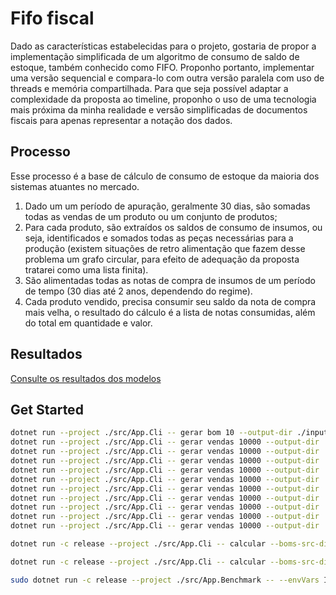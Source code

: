 # Fifo fiscal

Dado as características estabelecidas para o projeto, gostaria de propor a implementação simplificada de um algoritmo de consumo de saldo de estoque, também conhecido como FIFO. Proponho portanto, implementar uma versão sequencial e compara-lo com outra versão paralela com uso de threads e memória compartilhada. Para que seja possível adaptar a complexidade da proposta ao timeline, proponho o uso de uma tecnologia mais próxima da minha realidade e versão simplificadas de documentos fiscais para apenas representar a notação dos dados.

## Processo

Esse processo é a base de cálculo de consumo de estoque da maioria dos sistemas atuantes no mercado.

1. Dado um um período de apuração, geralmente 30 dias, são somadas todas as vendas de um produto ou um conjunto de produtos;
2. Para cada produto, são extraídos os saldos de consumo de insumos, ou seja, identificados e somados todas as peças necessárias para a produção (existem situações de retro alimentação que fazem desse problema um grafo circular, para efeito de adequação da proposta tratarei como uma lista finita).
3. São alimentadas todas as notas de compra de insumos de um período de tempo (30 dias até 2 anos, dependendo do regime).
4. Cada produto vendido, precisa consumir seu saldo da nota de compra mais velha, o resultado do cálculo é a lista de notas consumidas, além do total em quantidade e valor.

## Resultados

[Consulte os resultados dos modelos](./docs/Results.md)

## Get Started

``` bash
dotnet run --project ./src/App.Cli -- gerar bom 10 --output-dir ./inputs
dotnet run --project ./src/App.Cli -- gerar vendas 10000 --output-dir ./inputs --periodo 06/2024/365 --bom ./inputs/boms/1.json
dotnet run --project ./src/App.Cli -- gerar vendas 10000 --output-dir ./inputs --periodo 06/2024/365 --bom ./inputs/boms/2.json
dotnet run --project ./src/App.Cli -- gerar vendas 10000 --output-dir ./inputs --periodo 06/2024/365 --bom ./inputs/boms/3.json
dotnet run --project ./src/App.Cli -- gerar vendas 10000 --output-dir ./inputs --periodo 06/2024/365 --bom ./inputs/boms/4.json
dotnet run --project ./src/App.Cli -- gerar vendas 10000 --output-dir ./inputs --periodo 06/2024/365 --bom ./inputs/boms/5.json
dotnet run --project ./src/App.Cli -- gerar vendas 10000 --output-dir ./inputs --periodo 06/2024/365 --bom ./inputs/boms/6.json
dotnet run --project ./src/App.Cli -- gerar vendas 10000 --output-dir ./inputs --periodo 06/2024/365 --bom ./inputs/boms/7.json
dotnet run --project ./src/App.Cli -- gerar vendas 10000 --output-dir ./inputs --periodo 06/2024/365 --bom ./inputs/boms/8.json
dotnet run --project ./src/App.Cli -- gerar vendas 10000 --output-dir ./inputs --periodo 06/2024/365 --bom ./inputs/boms/9.json
dotnet run --project ./src/App.Cli -- gerar vendas 10000 --output-dir ./inputs --periodo 06/2024/365 --bom ./inputs/boms/10.json

```

``` bash
dotnet run -c release --project ./src/App.Cli -- calcular --boms-src-dir ./inputs/boms --compras-src-dir ./inputs/compras --vendas-src-dir ./inputs/vendas --periodo 06/2024/365 --engine Sequential
```

``` bash
dotnet run -c release --project ./src/App.Cli -- calcular --boms-src-dir ./inputs/boms --compras-src-dir ./inputs/compras --vendas-src-dir ./inputs/vendas --periodo 06/2024/365 --engine Parallel
```

``` bash
sudo dotnet run -c release --project ./src/App.Benchmark -- --envVars INPUTS:/Users/maxandriani/Projects/udesc-ppgca-ppa-tf/inputs
```
